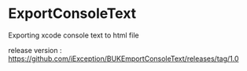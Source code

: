 # ExportConsoleText
Exporting xcode console text to html file 

release version : https://github.com/iException/BUKEmportConsoleText/releases/tag/1.0
